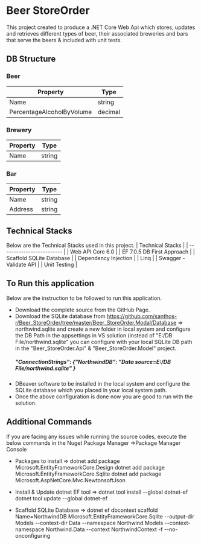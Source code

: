 # Beer StoreOrder
This project created to produce a .NET Core Web Api which stores, updates and retrieves different types of beer, their associated breweries and bars 
that serve the beers & included with unit tests.

## DB Structure
### Beer
| Property                  | Type    |
| ------------------------- | ------- |
| Name                      | string  |
| PercentageAlcoholByVolume | decimal |

### Brewery
| Property                  | Type    |
| ------------------------- | ------- |
| Name                      | string  |

### Bar
| Property                  | Type    |
| ------------------------- | ------- |
| Name                      | string  |
| Address                   | string  |

## Technical Stacks 
Below are the Technical Stacks used in this project.
| Technical Stacks                  |
| ------------------------- |
| Web API Core 6.0 | 
| EF 7.0.5 DB First Approach | 
| Scaffold SQLite Database | 
| Dependency Injection | 
| Linq | 
| Swagger - Validate API | 
| Unit Testing | 

## To Run this application
Below are the instruction to be followed to run this application.
* Download the complete source from the GitHub Page.
* Download the SQLite database from https://github.com/santhos-r/Beer_StoreOrder/tree/master/Beer_StoreOrder.Modal/Database => northwind.sqlite and create a 
 new folder in local system and configure the DB Path in the appsettings in VS solution (instead of "E:/DB File/northwind.sqlite" you can configure with your       local SQLite DB path in the "Beer_StoreOrder.Api" & "Beer_StoreOrder.Model" project.
   ##### "ConnectionStrings": {"NorthwindDB": "Data source=E:/DB File/northwind.sqlite" }
* DBeaver software to be installed in the local system and configure the SQLite database which you placed in your local system path.
* Once the above configuration is done now you are good to run with the solution.

## Additional Commands 
If you are facing any issues while running the source codes, execute the below commands in the Nuget Package Manager =>Package Manager Console

* Packages to install =>
dotnet add package Microsoft.EntityFrameworkCore.Design
dotnet add package Microsoft.EntityFrameworkCore.Sqlite
dotnet add package Microsoft.AspNetCore.Mvc.NewtonsoftJson

* Install & Update dotnet EF tool =>
dotnet tool install --global dotnet-ef
dotnet tool update --global dotnet-ef

* Scaffold SQLite Database =>
dotnet ef dbcontext scaffold Name=NorthwindDB Microsoft.EntityFrameworkCore.Sqlite --output-dir Models --context-dir Data --namespace Northwind.Models --context-namespace Northwind.Data --context NorthwindContext -f --no-onconfiguring